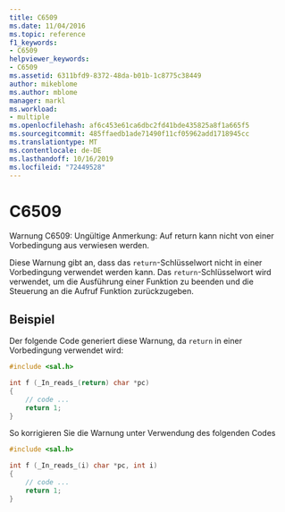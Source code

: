 ```yaml
---
title: C6509
ms.date: 11/04/2016
ms.topic: reference
f1_keywords:
- C6509
helpviewer_keywords:
- C6509
ms.assetid: 6311bfd9-8372-48da-b01b-1c8775c38449
author: mikeblome
ms.author: mblome
manager: markl
ms.workload:
- multiple
ms.openlocfilehash: af6c453e61ca6dbc2fd41bde435825a8f1a665f5
ms.sourcegitcommit: 485ffaedb1ade71490f11cf05962add1718945cc
ms.translationtype: MT
ms.contentlocale: de-DE
ms.lasthandoff: 10/16/2019
ms.locfileid: "72449528"
---
```

# <a name="c6509"></a>C6509
Warnung C6509: Ungültige Anmerkung: Auf return kann nicht von einer Vorbedingung aus verwiesen werden.

 Diese Warnung gibt an, dass das `return`-Schlüsselwort nicht in einer Vorbedingung verwendet werden kann. Das `return`-Schlüsselwort wird verwendet, um die Ausführung einer Funktion zu beenden und die Steuerung an die Aufruf Funktion zurückzugeben.

## <a name="example"></a>Beispiel
 Der folgende Code generiert diese Warnung, da `return` in einer Vorbedingung verwendet wird:

```cpp
#include <sal.h>

int f (_In_reads_(return) char *pc)
{
    // code ...
    return 1;
}
```

 So korrigieren Sie die Warnung unter Verwendung des folgenden Codes

```cpp
#include <sal.h>

int f (_In_reads_(i) char *pc, int i)
{
    // code ...
    return 1;
}
```
